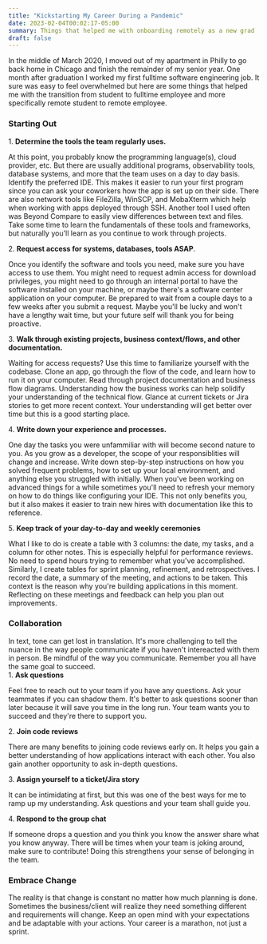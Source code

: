 ```yaml
---
title: "Kickstarting My Career During a Pandemic"
date: 2023-02-04T00:02:17-05:00
summary: Things that helped me with onboarding remotely as a new grad
draft: false
---
```

In the middle of March 2020, I moved out of my apartment in Philly to go back home in Chicago and finish the remainder of my senior year. One month after graduation I worked my first fulltime software engineering job. It sure was easy to feel overwhelmed but here are some things that helped me with the transition from student to fulltime employee and more specifically remote student to remote employee. 
<br />

<h3>Starting Out</h3>
1. <b>Determine the tools the team regularly uses.</b> 
<p class="indent"> At this point, you probably know the programming language(s), cloud provider, etc. But there are usually additional programs, observability tools, database systems, and more that the team uses on a day to day basis. Identify the preferred IDE. This makes it easier to run your first program since you can ask your coworkers how the app is set up on their side. There are also network tools like FileZilla, WinSCP, and MobaXterm which help when working with apps deployed through SSH. Another tool I used often was Beyond Compare to easily view differences between text and files. Take some time to learn the fundamentals of these tools and frameworks, but naturally you'll learn as you continue to work through projects. </p>
2. <b>Request access for systems, databases, tools ASAP</b>. <p class="indent"> Once you identify the software and tools you need, make sure you have access to use them. You might need to request admin access for download privileges, you might need to go through an internal portal to have the software installed on your machine, or maybe there's a software center application on your computer. Be prepared to wait from a couple days to a few weeks after you submit a request. Maybe you'll be lucky and won't have a lengthy wait time, but your future self will thank you for being proactive. </p>
3. <b>Walk through existing projects, business context/flows, and other documentation.</b> <p class="indent"> Waiting for access requests? Use this time to familiarize yourself with the codebase. Clone an app, go through the flow of the code, and learn how to run it on your computer. Read through project documentation and business flow diagrams. Understanding how the business works can help solidify your understanding of the technical flow. Glance at current tickets or Jira stories to get more recent context. Your understanding will get better over time but this is a good starting place. </p>
4. <b>Write down your experience and processes.</b> <p class="indent"> One day the tasks you were unfammiliar with will become second nature to you. As you grow as a developer, the scope of your responsiblities will change and increase. Write down step-by-step instructions on how you solved frequent problems, how to set up your local environment, and anything else you struggled with initially. When you've been working on advanced things for a while sometimes you'll need to refresh your memory on how to do things like configuring your IDE. This not only benefits you, but it also makes it easier to train new hires with documentation like this to reference. </p>
5. <b>Keep track of your day-to-day and weekly ceremonies</b> <p class="indent"> What I like to do is create a table with 3 columns: the date, my tasks, and a column for other notes. This is especially helpful for performance reviews. No need to spend hours trying to remember what you've accomplished. Similarly, I create tables for sprint planning, refinement, and retrospectives. I record the date, a summary of the meeting, and actions to be taken. This context is the reason why you're building applications in this moment. Reflecting on these meetings and feedback can help you plan out improvements. </p>

<h3>Collaboration</h3>
In text, tone can get lost in translation. It's more challenging to tell the nuance in the way people communicate if you haven't intereacted with them in person. Be mindful of the way you communicate. Remember you all have the same goal to succeed.<br />
1. <b>Ask questions</b> <p class="indent">Feel free to reach out to your team if you have any questions. Ask your teammates if you can shadow them. It's better to ask questions sooner than later because it will save you time in the long run. Your team wants you to succeed and they're there to support you.</p>
2. <b>Join code reviews</b> <p class="indent">There are many benefits to joining code reviews early on. It helps you gain a better understanding of how applications interact with each other. You also gain another opportunity to ask in-depth questions. </p>
3. <b>Assign yourself to a ticket/Jira story</b> <p class="indent">It can be intimidating at first, but this was one of the best ways for me to ramp up my understanding. Ask questions and your team shall guide you.</p>
4. <b>Respond to the group chat</b> <p class="indent">If someone drops a question and you think you know the answer share what you know anyway. There will be times when your team is joking around, make sure to contribute! Doing this strengthens your sense of belonging in the team. </p>

<h3>Embrace Change</h3>
The reality is that change is constant no matter how much planning is done. Sometimes the business/client will realize they need something different and requirements will change. Keep an open mind with your expectations and be adaptable with your actions. Your career is a marathon, not just a sprint.
